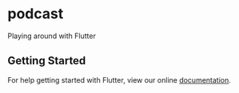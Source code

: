# podcast

Playing around with Flutter

## Getting Started

For help getting started with Flutter, view our online
[documentation](http://flutter.io/).
